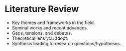 # Literature Review

- Key themes and frameworks in the field.
- Seminal works and recent advances.
- Gaps, tensions, and debates.
- Theoretical lens you adopt.
- Synthesis leading to research questions/hypotheses.

